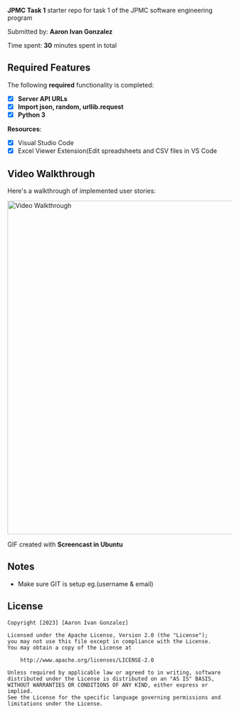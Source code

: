 **JPMC Task 1** starter repo for task 1 of the JPMC software engineering program

Submitted by: **Aaron Ivan Gonzalez**

Time spent: **30** minutes spent in total

## Required Features

The following **required** functionality is completed:

- [x] **Server API URLs**
- [x] **Import json, random, urllib.request**
- [x] **Python 3**

**Resources**:

- [x] Visual Studio Code
- [x] Excel Viewer Extension(Edit spreadsheets and CSV files in VS Code

## Video Walkthrough

Here's a walkthrough of implemented user stories:

<img src='jpmc.gif' title='jpmc' width='' alt='Video Walkthrough' width="750" height="750"/>

GIF created with **Screencast in Ubuntu**  

## Notes

- Make sure GIT is setup eg.(username & email)

## License

    Copyright [2023] [Aaron Ivan Gonzalez]

    Licensed under the Apache License, Version 2.0 (the "License");
    you may not use this file except in compliance with the License.
    You may obtain a copy of the License at

        http://www.apache.org/licenses/LICENSE-2.0

    Unless required by applicable law or agreed to in writing, software
    distributed under the License is distributed on an "AS IS" BASIS,
    WITHOUT WARRANTIES OR CONDITIONS OF ANY KIND, either express or implied.
    See the License for the specific language governing permissions and
    limitations under the License.
